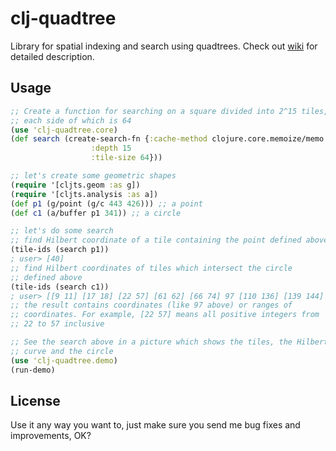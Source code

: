 # clj-quadtree

Library for spatial indexing and search using quadtrees.
Check out [wiki](https://github.com/bapehbe/clj-quadtree/wiki/IAQ) for
detailed description.

## Usage

```clojure
;; Create a function for searching on a square divided into 2^15 tiles,
;; each side of which is 64
(use 'clj-quadtree.core)
(def search (create-search-fn {:cache-method clojure.core.memoize/memo
                  :depth 15
                  :tile-size 64}))

;; let's create some geometric shapes
(require '[cljts.geom :as g])
(require '[cljts.analysis :as a])
(def p1 (g/point (g/c 443 426))) ;; a point
(def c1 (a/buffer p1 341)) ;; a circle

;; let's do some search
;; find Hilbert coordinate of a tile containing the point defined above 
(tile-ids (search p1))
; user> [40]
;; find Hilbert coordinates of tiles which intersect the circle
;; defined above
(tile-ids (search c1))
; user> [[9 11] [17 18] [22 57] [61 62] [66 74] 97 [110 136] [139 144] [208 224] [226 231] 233]
;; the result contains coordinates (like 97 above) or ranges of
;; coordinates. For example, [22 57] means all positive integers from
;; 22 to 57 inclusive

;; See the search above in a picture which shows the tiles, the Hilbert
;; curve and the circle
(use 'clj-quadtree.demo)
(run-demo)
```

## License

Use it any way you want to, just make sure you send me bug fixes and
improvements, OK?
